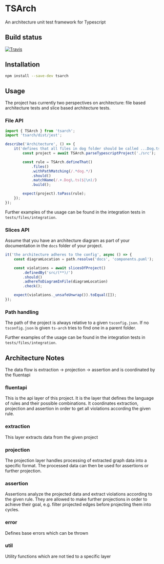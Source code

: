 # TSArch

An architecture unit test framework for Typescript

## Build status

[![Travis](https://travis-ci.org/MaibornWolff/ts-arch.svg?branch=main)](https://travis-ci.org/MaibornWolff/ts-arch)

## Installation

```bash
npm install --save-dev tsarch
```

## Usage

The project has currently two perspectives on architecture: file based architecture tests and slice based architecture tests.

### File API

```typescript
import { TSArch } from 'tsarch';
import 'tsarch/dist/jest';

describe('Architecture', () => {
	it('defines that all files in dog folder should be called ...Dog.ts', async () => {
		const project = await TSArch.parseTypescriptProject('./src');

		const rule = TSArch.defineThat()
			.files()
			.withPathMatching(/.*dog.*/)
			.should()
			.matchName(/.+.Dog\.ts($|\n)/)
			.build();

		expect(project).toPass(rule);
	});
});
```

Further examples of the usage can be found in the integration tests
in `tests/files/integration`.

### Slices API

Assume that you have an architecture diagram as part of your documentation
in the `docs` folder of your project.

```typescript
it('the architecture adheres to the config', async () => {
	const diagramLocation = path.resolve('docs', 'components.puml');

	const violations = await slicesOfProject()
		.definedBy('src/(**)/')
		.should()
		.adhereToDiagramInFile(diagramLocation)
		.check();

	expect(violations._unsafeUnwrap()).toEqual([]);
});
```

### Path handling

The path of the project is always relative to a given `tsconfig.json`.
If no `tsconfig.json` is given `ts-arch` tries to find one in a parent
folder.

Further examples of the usage can be found in the integration tests
in `tests/files/integration`.

## Architecture Notes

The data flow is extraction -> projection -> assertion and is coordinated by the fluentapi

### fluentapi
This is the api layer of this project. It is the layer that defines the language of rules and their possible combinations. 
It coordinates extraction, projection and assertion in order to get all violations according the given rule.

### extraction
This layer extracts data from the given project

### projection
The projection layer handles processing of extracted graph data into a specific format. The processed data can then be used for 
assertions or further projection.

### assertion
Assertions analyze the projected data and extract violations according to the given rule. They are allowed to make further 
projections in order to achieve their goal, e.g. filter projected edges before projecting them into cycles.

### error
Defines base errors which can be thrown

### util
Utility functions which are not tied to a specific layer
